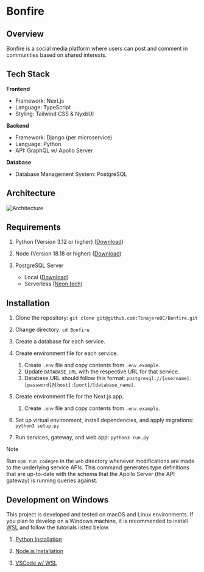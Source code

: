 # Bonfire

## Overview

Bonfire is a social media platform where users can post and comment in communities based on shared interests.

## Tech Stack

**Frontend**

- Framework: Next.js
- Language: TypeScript
- Styling: Tailwind CSS & NyxbUI

**Backend**

- Framework: Django (per microservice)
- Language: Python
- API: GraphQL w/ Apollo Server

**Database**

- Database Management System: PostgreSQL

## Architecture

![Architecture](https://i.imgur.com/tgxhF3d_d.webp?maxwidth=760&fidelity=grand)

## Requirements

1. Python (Version 3.12 or higher) ([Download](https://www.python.org/downloads/))

2. Node (Version 18.18 or higher) ([Download](https://nodejs.org/en/download/prebuilt-installer))

3. PostgreSQL Server
   - Local ([Download](https://www.postgresql.org/download/))
   - Serverless ([Neon.tech](https://neon.tech/))

## Installation

1. Clone the repository:
   `git clone git@github.com:TinajeroOC/Bonfire.git`

2. Change directory:
   `cd Bonfire`

3. Create a database for each service.

4. Create environment file for each service.

   1. Create `.env` file and copy contents from `.env.example`.
   2. Update `DATABASE_URL` with the respective URL for that service.
   3. Database URL should follow this format: `postgresql://[username]:[password]@[host]:[port]/[database_name]`.

5. Create environment file for the Next.js app.

   1. Create `.env` file and copy contents from `.env.example`.

6. Set up virtual environment, install dependencies, and apply migrations:
   `python3 setup.py`

7. Run services, gateway, and web app:
   `python3 run.py`

> [!NOTE]
> Run `npm run codegen` in the `web` directory whenever modifications are made to the underlying service APIs. This command generates type definitions that are up-to-date with the schema that the Apollo Server (the API gateway) is running queries against.

## Development on Windows

This project is developed and tested on macOS and Linux environments. If you plan to develop on a Windows machine, it is recommended to install [WSL](https://learn.microsoft.com/en-us/windows/wsl/install) and follow the tutorials listed below.

1. [Python Installation](https://learn.microsoft.com/en-us/windows/python/web-frameworks)

2. [Node.js Installation](https://learn.microsoft.com/en-us/windows/dev-environment/javascript/nodejs-on-wsl)

3. [VSCode w/ WSL](https://code.visualstudio.com/docs/remote/wsl)

